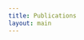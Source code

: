 ```yaml
---
title: Publications
layout: main
---
```


<!---
## Citing ScaFaCoS

If you are using the library for your research, please cite this homepage with the following sample BibTeX entry.
[![BibTeX](./files/pic/icon_bibtex_32x32.png "Download BibTeX entry")](./files/bibtex/libfcs.bib)

## Articles

* A. Arnold, M. Bolten, H. Dachsel, F. Fahrenberger, F. Gähler, R. Halver, F. Heber, M. Hofmann, C. Holm, J. Iseringhausen, I. Kabadshow, O. Lenz, M. Pippig, D. Potts und G. Sutmann:
**A Comparison of Scalable Fast Methods for Long-Range Interactions**,
Preprint, 2013.
[![PDF](./files/pic/icon_pdf_32x32.png "Download PDF file")](./files/pub/ArBoDa13.pdf)
[![BibTeX](./files/pic/icon_bibtex_32x32.png "Download BibTeX entry")](./files/bibtex/ArBoDa13.bib)

* M. Pippig:
**PFFT - An Extension of FFTW to Massively Parallel Architectures**,
SIAM J. Sci. Comput., 35(3), C213-C236, 2013. 
[![PDF](./files/pic/icon_pdf_32x32.png "Download PDF file")](http://www-user.tu-chemnitz.de/~mpip/paper/PFFT.pdf)
[![BibTeX](./files/pic/icon_bibtex_32x32.png "Download BibTeX entry")](./files/bibtex/Pi13.bib)

* M. Pippig and D. Potts:
**Parallel Three-Dimensional Nonequispaced Fast Fourier Transforms and Their Application to Particle Simulation**,
SIAM J. Sci. Comput., accepted, 2013. 
[![PDF](./files/pic/icon_pdf_32x32.png "Download PDF file")](http://www-user.tu-chemnitz.de/~potts/paper/pnfft.pdf)
[![BibTeX](./files/pic/icon_bibtex_32x32.png "Download BibTeX entry")](./files/bibtex/PiPo13.bib)


## Proceedings

* M. Pippig and D. Potts:
**Particle Simulation Based on Nonequispaced Fast Fourier Transforms**.
In: Fast Methods for Long-Range Interactions in Complex Systems, G. Sutmann, P. Gibbon, T. Lippert (Eds), pages 131-158, 2011.
[![PDF](./files/pic/icon_pdf_32x32.png "Download PDF file")](http://www-user.tu-chemnitz.de/~potts/paper/particleNFFT.pdf)
[![BibTeX](./files/pic/icon_bibtex_32x32.png "Download BibTeX entry")](./files/bibtex/PiPo10.bib)

* M. Hofmann and G. Rünger:
**A Partitioning Algorithm for Parallel Sorting on Distributed Memory Systems**.
In: IEEE 13th International Conference on High Performance Computing and Communications (HPCC 2011), pages 402-411, IEEE, 2011.
[![PDF](./files/pic/icon_pdf_32x32.png "Download PDF file")](http://www.tu-chemnitz.de/informatik/PI/forschung/pub/download/HR_hpcc11.pdf)

* P. Gibbon, M. Hofmann, G. Rünger, and R. Speck:
**Parallel Sorting Algorithms for Optimizing Particle Simulations**.
In: IEEE International Conference on Cluster Computing, Workshops and Posters, pages 1-8, IEEE, 2010.
[![PDF](./files/pic/icon_pdf_32x32.png "Download PDF file")](http://www.tu-chemnitz.de/informatik/PI/forschung/pub/download/HRGS_hpcce10.pdf)

* M. Hofmann and G. Rünger:
**Fine-grained Data Distribution Operations for Particle Codes**.
In: 16th European PVM/MPI Users' Group Meeting Conference, pages 54-63, Springer, 2009.
[![PDF](./files/pic/icon_pdf_32x32.png "Download PDF file")](http://www.tu-chemnitz.de/informatik/PI/forschung/pub/download/HR_europvmmpi09.pdf)

* M. Hofmann and G. Rünger:
**An In-place Algorithm for Irregular All-to-All Communication with Limited Memory**.
In: 17th European MPI Users' Group Meeting, pages 113-121, Springer, 2010. 
[![PDF](./files/pic/icon_pdf_32x32.png "Download PDF file")](http://www.tu-chemnitz.de/informatik/PI/forschung/pub/download/HR_europvmmpi10.pdf)

* R. Speck, P. Gibbon, and M. Hoffmann:
**Efficiency and scalability of the parallel Barnes-Hut tree code PEPC**.
In: International Conference on Parallel Computing 2009 (ParCo 2009), Lyon, France.

* P. Gibbon, L. Arnold, B. Berberich, A. Karmakar, M. Masek, and R. Speck:
**Progress in mesh-free plasma simulation with parallel tree codes**.
In: 21st International Conference on Numerical Simulation of Plasmas 2009, Lisboa, Portugal.

* S. Louca:
**Simulation of Drift-Kinetic Dynamics of Charged Particles in Magnetized Plasmas**.
In: 2009 Proceedings of the JSC Guest Student Programme on Scientific Computing, R. Speck (Eds), Jülich Supercomputing Centre Technical Report IB-2009-04, 2009.
[![PDF](./files/pic/icon_pdf_32x32.png "Download PDF file")](http://www.fz-juelich.de/ias/jsc/EN/Career/Gueststudentprogramme/Previous_years/2009/proceedings.pdf?__blob=publicationFile)

* Th. Zelleke:
**Domain-Force-Decomposition for Load-Balancing Molecular Dynamics**.
In: 2009 Proceedings of the JSC Guest Student Programme on Scientific Computing, R. Speck (Eds), Jülich Supercomputing Centre Technical Report IB-2009-04, 2009.
[![PDF](./files/pic/icon_pdf_32x32.png "Download PDF file")](http://www.fz-juelich.de/ias/jsc/EN/Career/Gueststudentprogramme/Previous_years/2009/proceedings.pdf?__blob=publicationFile)

-->

